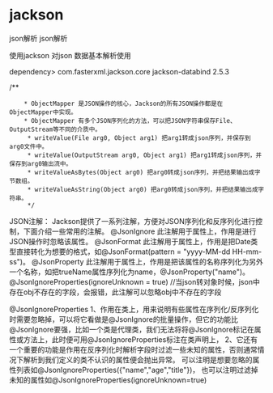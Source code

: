 # jackson
json解析
json解析

使用jackson 对json 数据基本解析使用

dependency>
    <groupId>com.fasterxml.jackson.core</groupId>
    <artifactId>jackson-databind</artifactId>
    <version>2.5.3</version>
</dependency>

/**
         
        * ObjectMapper 是JSON操作的核心，Jackson的所有JSON操作都是在ObjectMapper中实现。
        * ObjectMapper 有多个JSON序列化的方法，可以把JSON字符串保存File、OutputStream等不同的介质中。
         * writeValue(File arg0, Object arg1) 把arg1转成json序列，并保存到arg0文件中。
         * writeValue(OutputStream arg0, Object arg1) 把arg1转成json序列，并保存到arg0输出流中。
         * writeValueAsBytes(Object arg0) 把arg0转成json序列，并把结果输出成字节数组。
         * writeValueAsString(Object arg0) 把arg0转成json序列，并把结果输出成字符串。
         */

JSON注解：
Jackson提供了一系列注解，方便对JSON序列化和反序列化进行控制，下面介绍一些常用的注解。
@JsonIgnore 此注解用于属性上，作用是进行JSON操作时忽略该属性。
@JsonFormat 此注解用于属性上，作用是把Date类型直接转化为想要的格式，如@JsonFormat(pattern = "yyyy-MM-dd HH-mm-ss")。
@JsonProperty 此注解用于属性上，作用是把该属性的名称序列化为另外一个名称，如把trueName属性序列化为name，@JsonProperty("name")。
@JsonIgnoreProperties(ignoreUnknown = true)  //当json转对象时候，json中存在obj不存在的字段，会报错，此注解可以忽略obj中不存在的字段

@JsonIgnoreProperties
1、作用在类上，用来说明有些属性在序列化/反序列化时需要忽略掉，可以将它看做是@JsonIgnore的批量操作，但它的功能比@JsonIgnore要强，比如一个类是代理类，我们无法将将@JsonIgnore标记在属性或方法上，此时便可用@JsonIgnoreProperties标注在类声明上，
2、它还有一个重要的功能是作用在反序列化时解析字段时过滤一些未知的属性，否则通常情况下解析到我们定义的类不认识的属性便会抛出异常。
可以注明是想要忽略的属性列表如@JsonIgnoreProperties({"name","age","title"})，
也可以注明过滤掉未知的属性如@JsonIgnoreProperties(ignoreUnknown=true) 
